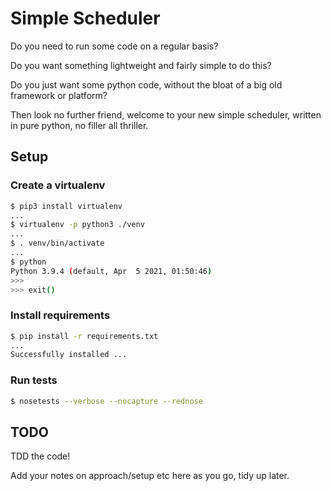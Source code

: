 # Simple Scheduler

Do you need to run some code on a regular basis?

Do you want something lightweight and fairly simple to do this?

Do you just want some python code, without the bloat of a big old framework or platform?

Then look no further friend, welcome to your new simple scheduler, written in pure python, no filler all thriller.

## Setup

### Create a virtualenv

```bash
$ pip3 install virtualenv
...
$ virtualenv -p python3 ./venv
...
$ . venv/bin/activate
...
$ python
Python 3.9.4 (default, Apr  5 2021, 01:50:46) 
>>> 
>>> exit()
```

### Install requirements

```bash
$ pip install -r requirements.txt
...
Successfully installed ...
```

### Run tests

```bash
$ nosetests --verbose --nocapture --rednose
```

## TODO

TDD the code!

Add your notes on approach/setup etc here as you go, tidy up later.
